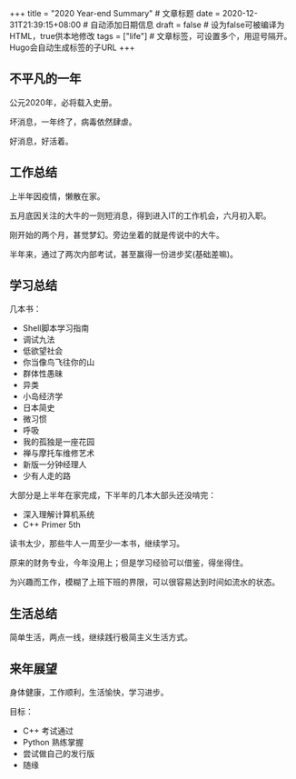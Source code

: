+++
title = "2020 Year-end Summary"  # 文章标题
date = 2020-12-31T21:39:15+08:00  # 自动添加日期信息
draft = false  # 设为false可被编译为HTML，true供本地修改
tags = ["life"]  # 文章标签，可设置多个，用逗号隔开。Hugo会自动生成标签的子URL
+++

## 不平凡的一年

公元2020年，必将载入史册。

坏消息，一年终了，病毒依然肆虐。

好消息，好活着。

## 工作总结

上半年因疫情，懒散在家。

五月底因关注的大牛的一则短消息，得到进入IT的工作机会，六月初入职。

刚开始的两个月，甚觉梦幻。旁边坐着的就是传说中的大牛。

半年来，通过了两次内部考试，甚至赢得一份进步奖(基础差嘛)。

## 学习总结

几本书：

- Shell脚本学习指南
- 调试九法
- 低欲望社会
- 你当像鸟飞往你的山
- 群体性愚昧
- 异类
- 小岛经济学
- 日本简史
- 微习惯
- 呼吸
- 我的孤独是一座花园
- 禅与摩托车维修艺术
- 新版一分钟经理人
- 少有人走的路

大部分是上半年在家完成，下半年的几本大部头还没啃完：

- 深入理解计算机系统
- C++ Primer 5th

读书太少，那些牛人一周至少一本书，继续学习。

原来的财务专业，今年没用上；但是学习经验可以借鉴，得坐得住。

为兴趣而工作，模糊了上班下班的界限，可以很容易达到时间如流水的状态。

## 生活总结

简单生活，两点一线，继续践行极简主义生活方式。

## 来年展望

身体健康，工作顺利，生活愉快，学习进步。

目标：

- C++ 考试通过
- Python 熟练掌握
- 尝试做自己的发行版
- 随缘
